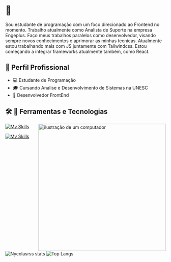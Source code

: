 

# 🤖
Sou estudante de programação com um foco direcionado ao Frontend no momento. Trabalho atualmente como Analista de Suporte na empresa Engeplus. Faço meus trabalhos paralelos como desenvolvedor, visando sempre novos conhecimentos e aprimorar as minhas tecnicas. Atualmente estou trabalhando mais com JS juntamente com Tailwindcss. Estou começando a integrar frameworks atualmente também, como React.
## 💼 Perfil Profissional

- 💻 Estudante de Programação
- 🎓 Cursando Analise e Desenvolvimento de Sistemas na UNESC
- 🌱 Desenvolvedor FrontEnd


## 🛠️ 🚀  Ferramentas e Tecnologias
[![My Skills](https://skillicons.dev/icons?i=vscode,mysql,bootstrap,git,github)](https://skillicons.dev) <img src="https://raw.githubusercontent.com/MicaelliMedeiros/micaellimedeiros/master/image/computer-illustration.png" alt="ilustração de um computador" min-width="400px" max-width="400px" width="400px" align="right"><br>

[![My Skills](https://skillicons.dev/icons?i=java,javascript,html,css)](https://skillicons.dev)<br><br>





 ![Nycolasrss stats](https://github-readme-stats.vercel.app/api?username=Nycolasrss\&rank_icon=github) 
![Top Langs](https://github-readme-stats.vercel.app/api/top-langs/?username=Nycolasrss&layout=compact)
#
